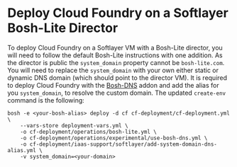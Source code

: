 # Deploy Cloud Foundry on a Softlayer Bosh-Lite Director

To deploy Cloud Foundry on a Softlayer VM with a Bosh-Lite director, you will need to follow the default Bosh-Lite instructions with one addition. As the director is public the `system_domain` property cannot be `bosh-lite.com`. You will need to replace the `system_domain` with your own either static or dynamic DNS domain (which should point to the director VM). It is required to deploy Cloud Foundry with the [Bosh-DNS](https://github.com/cloudfoundry/bosh-dns-release) addon and add the alias for you `system_domain`, to resolve the custom domain.
The updated `create-env` command is the following:

```
bosh -e <your-bosh-alias> deploy -d cf cf-deployment/cf-deployment.yml \
    --vars-store deployment-vars.yml \
    -o cf-deployment/operations/bosh-lite.yml \
    -o cf-deployment/operations/experimental/use-bosh-dns.yml \
    -o cf-deployment/iaas-support/softlayer/add-system-domain-dns-alias.yml \
    -v system_domain=<your-domain>
```  
